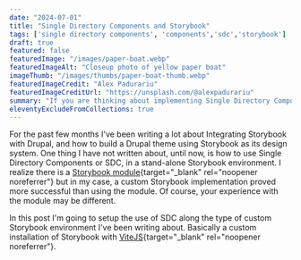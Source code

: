 ```yaml
---
date: "2024-07-01"
title: "Single Directory Components and Storybook"
tags: ['single directory components', 'components','sdc','storybook']
draft: true
featured: false
featuredImage: "/images/paper-boat.webp"
featuredImageAlt: "Closeup photo of yellow paper boat"
imageThumb: "/images/thumbs/paper-boat-thumb.webp"
featuredImageCredit: "Alex Padurariu"
featuredImageCreditUrl: "https://unsplash.com/@alexpadurariu"
summary: "If you are thinking about implementing Single Directory Components, or SDC, in a custom Storybook environment, read on."
eleventyExcludeFromCollections: true
---
```


For the past few months I've been writing a lot about Integrating Storybook with Drupal, and how to build a Drupal theme using Storybook as its design system. One thing I have not written about, until now, is how to use Single Directory Components or SDC, in a stand-alone Storybook environment. I realize there is a [Storybook module](https://drupal.org/project/sdc){target="_blank" rel="noopener noreferrer"} but in my case, a custom Storybook implementation proved more successful than using the module. Of course, your experience with the module may be different.

In this post I'm going to setup the use of SDC along the type of custom Storybook environment I've been writing about. Basically a custom installation of Storybook with [ViteJS](https://vitejs.dev/){target="_blank" rel="noopener noreferrer"}.
